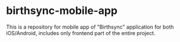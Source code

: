 # birthsync-mobile-app
This is a repository for mobile app of "Birthsync" application for both iOS/Android, includes only frontend part of the entire project.
